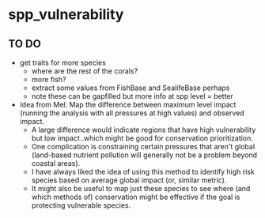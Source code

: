 # spp_vulnerability

## TO DO

- get traits for more species
    - where are the rest of the corals?
    - more fish?
    - extract some values from FishBase and SealifeBase perhaps
    - note these can be gapfilled but more info at spp level = better
- Idea from Mel: Map the difference between maximum level impact (running the analysis with all pressures at high values) and observed impact.  
    - A large difference would indicate regions that have high vulnerability but low impact..which might be good for conservation prioritization.  
    - One complication is constraining certain pressures that aren't global (land-based nutrient pollution will generally not be a problem beyond coastal areas).
    - I have always liked the idea of using this method to identify high risk species based on average global impact (or, similar metric).  
    - It might also be useful to map just these species to see where (and which methods of) conservation might be effective if the goal is protecting vulnerable species.  
